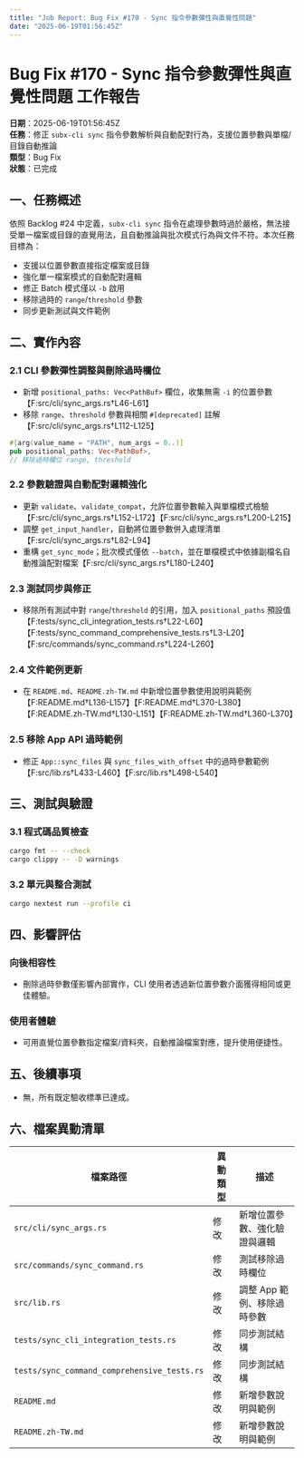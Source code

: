 ```yaml
---
title: "Job Report: Bug Fix #170 - Sync 指令參數彈性與直覺性問題"
date: "2025-06-19T01:56:45Z"
---
```


# Bug Fix #170 - Sync 指令參數彈性與直覺性問題 工作報告

**日期**：2025-06-19T01:56:45Z  
**任務**：修正 `subx-cli sync` 指令參數解析與自動配對行為，支援位置參數與單檔/目錄自動推論  
**類型**：Bug Fix  
**狀態**：已完成

## 一、任務概述

依照 Backlog #24 中定義，`subx-cli sync` 指令在處理參數時過於嚴格，無法接受單一檔案或目錄的直覺用法，且自動推論與批次模式行為與文件不符。本次任務目標為：
- 支援以位置參數直接指定檔案或目錄
- 強化單一檔案模式的自動配對邏輯
- 修正 Batch 模式僅以 `-b` 啟用
- 移除過時的 `range`/`threshold` 參數
- 同步更新測試與文件範例

## 二、實作內容

### 2.1 CLI 參數彈性調整與刪除過時欄位
- 新增 `positional_paths: Vec<PathBuf>` 欄位，收集無需 `-i` 的位置參數【F:src/cli/sync_args.rs†L46-L61】
- 移除 `range`、`threshold` 參數與相關 `#[deprecated]` 註解【F:src/cli/sync_args.rs†L112-L125】

```rust
#[arg(value_name = "PATH", num_args = 0..)]
pub positional_paths: Vec<PathBuf>,
// 移除過時欄位 range, threshold
```

### 2.2 參數驗證與自動配對邏輯強化
- 更新 `validate`、`validate_compat`，允許位置參數輸入與單檔模式檢驗【F:src/cli/sync_args.rs†L152-L172】【F:src/cli/sync_args.rs†L200-L215】
- 調整 `get_input_handler`，自動將位置參數併入處理清單【F:src/cli/sync_args.rs†L82-L94】
- 重構 `get_sync_mode`；批次模式僅依 `--batch`，並在單檔模式中依據副檔名自動推論配對檔案【F:src/cli/sync_args.rs†L180-L240】

### 2.3 測試同步與修正
- 移除所有測試中對 `range`/`threshold` 的引用，加入 `positional_paths` 預設值【F:tests/sync_cli_integration_tests.rs†L22-L60】【F:tests/sync_command_comprehensive_tests.rs†L3-L20】【F:src/commands/sync_command.rs†L224-L260】

### 2.4 文件範例更新
- 在 `README.md`、`README.zh-TW.md` 中新增位置參數使用說明與範例【F:README.md†L136-L157】【F:README.md†L370-L380】【F:README.zh-TW.md†L130-L151】【F:README.zh-TW.md†L360-L370】

### 2.5 移除 App API 過時範例
- 修正 `App::sync_files` 與 `sync_files_with_offset` 中的過時參數範例【F:src/lib.rs†L433-L460】【F:src/lib.rs†L498-L540】

## 三、測試與驗證

### 3.1 程式碼品質檢查
```bash
cargo fmt -- --check
cargo clippy -- -D warnings
```

### 3.2 單元與整合測試
```bash
cargo nextest run --profile ci
```

## 四、影響評估

### 向後相容性
- 刪除過時參數僅影響內部實作，CLI 使用者透過新位置參數介面獲得相同或更佳體驗。

### 使用者體驗
- 可用直覺位置參數指定檔案/資料夾，自動推論檔案對應，提升使用便捷性。

## 五、後續事項

- 無，所有既定驗收標準已達成。

## 六、檔案異動清單

| 檔案路徑                             | 異動類型 | 描述                         |
|-------------------------------------|----------|------------------------------|
| `src/cli/sync_args.rs`              | 修改     | 新增位置參數、強化驗證與邏輯  |
| `src/commands/sync_command.rs`      | 修改     | 測試移除過時欄位              |
| `src/lib.rs`                        | 修改     | 調整 App 範例、移除過時參數    |
| `tests/sync_cli_integration_tests.rs` | 修改   | 同步測試結構                  |
| `tests/sync_command_comprehensive_tests.rs` | 修改 | 同步測試結構              |
| `README.md`                         | 修改     | 新增參數說明與範例            |
| `README.zh-TW.md`                   | 修改     | 新增參數說明與範例            |

